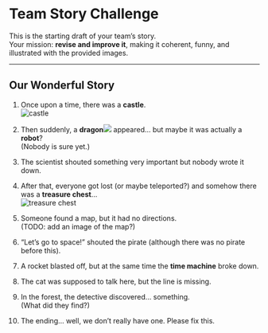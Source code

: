 # Team Story Challenge

This is the starting draft of your team’s story.  
Your mission: **revise and improve it**, making it coherent, funny, and illustrated with the provided images.

---

## Our Wonderful Story

1. Once upon a time, there was a **castle**.  
   ![castle](img1.png)

2. Then suddenly, a **dragon**<img src="./img/dragon.png"> appeared… but maybe it was actually a **robot**?  
   (Nobody is sure yet.)

3. The scientist shouted something very important but nobody wrote it down.  

4. After that, everyone got lost (or maybe teleported?) and somehow there was a **treasure chest**…  
   ![treasure chest](img2.png)

5. Someone found a map, but it had no directions.  
   (TODO: add an image of the map?)  

6. “Let’s go to space!” shouted the pirate (although there was no pirate before this).  

7. A rocket blasted off, but at the same time the **time machine** broke down.  

8. The cat was supposed to talk here, but the line is missing.  

9. In the forest, the detective discovered… something.  
   (What did they find?)  

10. The ending… well, we don’t really have one. Please fix this.
